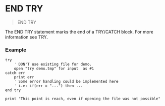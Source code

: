 # END TRY

> END TRY

The END TRY statement marks the end of a TRY/CATCH block. For more information see TRY.

### Example

```
try
    ' DON'T use existing file for demo.
    open "try demo.tmp" for input  as #1
catch err
    print err
    ' Some error handling could be implemented here
    ' i.e: if(err = "...") then ...
end try

print "This point is reach, even if opening the file was not possible"
```
